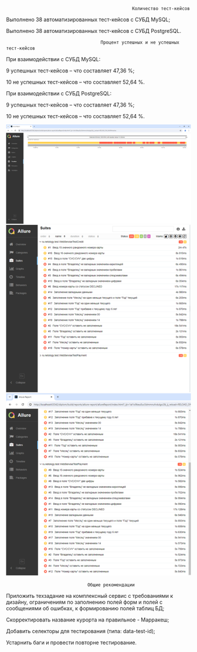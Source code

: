                                                     Количество тест-кейсов

Выполнено 38 автоматизированных тест-кейсов с СУБД MySQL;

Выполнено 38 автоматизированных тест-кейсов с СУБД PostgreSQL.


                                        Процент успешных и не успешных тест-кейсов

При взаимодействии с СУБД MySQL:

9 успешных тест-кейсов – что составляет 47,36 %;

10 не успешных тест-кейсов – что составляет 52,64 %.


При взаимодействии с СУБД PostgreSQL:

9 успешных тест-кейсов – что составляет 47,36 %;

10 не успешных тест-кейсов – что составляет 52,64 %.

![img.png](img.png)
![img_1.png](img_1.png)
![img_2.png](img_2.png)


                                   Общие рекомендации

Приложить техзадание на комплексный сервис с требованиями к дизайну, ограничениям по заполнению полей форм и полей с сообщениями об ошибках, к формированию полей таблиц БД;

Скорректировать название курорта на правильное - Марракеш;

Добавить селекторы для тестирования (типа: data-test-id);

Устарнить баги и провести повторне тестирование.
